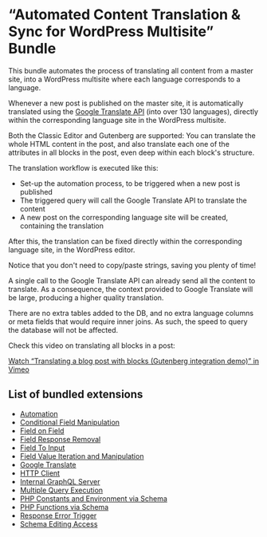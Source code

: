 # “Automated Content Translation & Sync for WordPress Multisite” Bundle

This bundle automates the process of translating all content from a master site, into a WordPress multisite where each language corresponds to a language.

Whenever a new post is published on the master site, it is automatically translated using the <a href="https://cloud.google.com/translate/" target="_blank">Google Translate API</a> (into over 130 languages), directly within the corresponding language site in the WordPress multisite.

Both the Classic Editor and Gutenberg are supported: You can translate the whole HTML content in the post, and also translate each one of the attributes in all blocks in the post, even deep within each block's structure.

The translation workflow is executed like this:

- Set-up the automation process, to be triggered when a new post is published
- The triggered query will call the Google Translate API to translate the content
- A new post on the corresponding language site will be created, containing the translation

After this, the translation can be fixed directly within the corresponding language site, in the WordPress editor.

Notice that you don't need to copy/paste strings, saving you plenty of time!

A single call to the Google Translate API can already send all the content to translate. As a consequence, the context provided to Google Translate will be large, producing a higher quality translation.

There are no extra tables added to the DB, and no extra language columns or meta fields that would require inner joins. As such, the speed to query the database will not be affected.

Check this video on translating all blocks in a post:

[Watch “Translating a blog post with blocks (Gutenberg integration demo)” in Vimeo](https://vimeo.com/836876255)

## List of bundled extensions

- [Automation](../../../../../extensions/automation/docs/modules/automation/en.md)
- [Conditional Field Manipulation](../../../../../extensions/conditional-field-manipulation/docs/modules/conditional-field-manipulation/en.md)
- [Field on Field](../../../../../extensions/field-on-field/docs/modules/field-on-field/en.md)
- [Field Response Removal](../../../../../extensions/field-response-removal/docs/modules/field-response-removal/en.md)
- [Field To Input](../../../../../extensions/field-to-input/docs/modules/field-to-input/en.md)
- [Field Value Iteration and Manipulation](../../../../../extensions/field-value-iteration-and-manipulation/docs/modules/field-value-iteration-and-manipulation/en.md)
- [Google Translate](../../../../../extensions/google-translate/docs/modules/google-translate/en.md)
- [HTTP Client](../../../../../extensions/http-client/docs/modules/http-client/en.md)
- [Internal GraphQL Server](../../../../../extensions/internal-graphql-server/docs/modules/internal-graphql-server/en.md)
- [Multiple Query Execution](../../../../../extensions/multiple-query-execution/docs/modules/multiple-query-execution/en.md)
- [PHP Constants and Environment via Schema](../../../../../extensions/php-constants-and-environment-variables-via-schema/docs/modules/php-constants-and-environment-variables-via-schema/en.md)
- [PHP Functions via Schema](../../../../../extensions/php-functions-via-schema/docs/modules/php-functions-via-schema/en.md)
- [Response Error Trigger](../../../../../extensions/response-error-trigger/docs/modules/response-error-trigger/en.md)
- [Schema Editing Access](../../../../../extensions/schema-editing-access/docs/modules/schema-editing-access/en.md)
